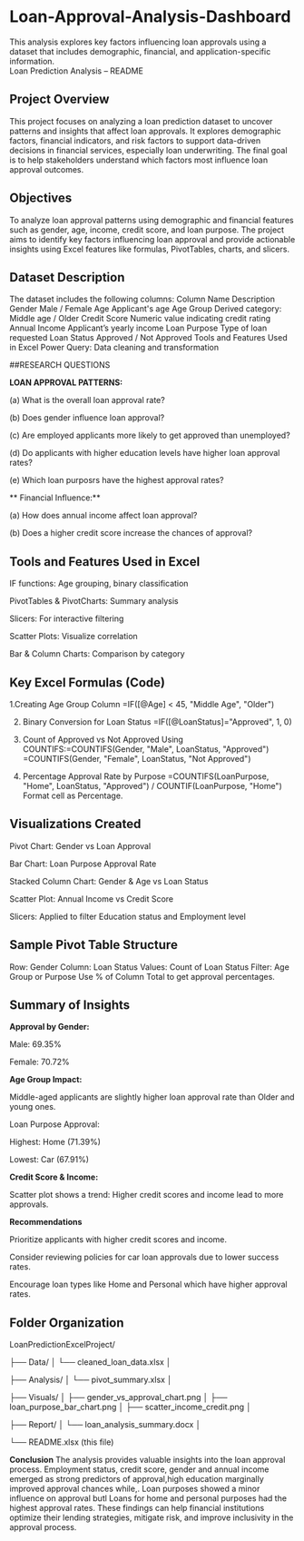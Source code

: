 # Loan-Approval-Analysis-Dashboard



This analysis explores key factors influencing loan approvals using a dataset that includes demographic, financial, and application-specific information.  
 Loan Prediction Analysis – README

## Project Overview
This project focuses on analyzing a loan prediction dataset to uncover patterns and insights that affect loan approvals. It explores demographic factors, financial indicators, and risk factors to support data-driven decisions in financial services, especially loan underwriting. The final goal is to help stakeholders understand which factors most influence loan approval outcomes.

## Objectives
To analyze loan approval patterns using demographic and financial features such as gender, age, income, credit score, and loan purpose. The project aims to identify key factors influencing loan approval and provide actionable insights using Excel features like formulas, PivotTables, charts, and slicers.

## Dataset Description
The dataset includes the following columns:
Column Name	Description
Gender	Male / Female
Age	Applicant's age
Age Group	Derived category: Middle age / Older
Credit Score	Numeric value indicating credit rating
Annual Income	Applicant’s yearly income
Loan Purpose	Type of loan requested
Loan Status	Approved / Not Approved
Tools and Features Used in Excel
Power Query: Data cleaning and transformation

##RESEARCH QUESTIONS

 **LOAN APPROVAL PATTERNS:**

(a) What is the overall loan approval rate?

(b) Does gender influence loan approval?

(c) Are employed applicants more likely to get approved than unemployed?

(d) Do applicants with higher education levels have higher loan approval rates?

(e) Which loan purposrs have the highest approval rates?

** Financial Influence:**
 
(a) How does annual income affect loan approval?

(b) Does a higher credit score increase the chances of approval?

## Tools and Features Used in Excel

IF functions: Age grouping, binary classification

PivotTables & PivotCharts: Summary analysis

Slicers: For interactive filtering

Scatter Plots: Visualize correlation

Bar & Column Charts: Comparison by category

## Key Excel Formulas (Code)
 
1.Creating Age Group Column
=IF([@Age] < 45, "Middle Age", "Older")

2. Binary Conversion for Loan Status
=IF([@LoanStatus]="Approved", 1, 0)

3. Count of Approved vs Not Approved
Using COUNTIFS:=COUNTIFS(Gender, "Male", LoanStatus, "Approved")
=COUNTIFS(Gender, "Female", LoanStatus, "Not Approved")

4. Percentage Approval Rate by Purpose
=COUNTIFS(LoanPurpose, "Home", LoanStatus, "Approved") / COUNTIF(LoanPurpose, "Home")
Format cell as Percentage.

## Visualizations Created

Pivot Chart: Gender vs Loan Approval

Bar Chart: Loan Purpose Approval Rate

Stacked Column Chart: Gender & Age vs Loan Status

Scatter Plot: Annual Income vs Credit Score

Slicers: Applied to filter Education status and Employment level

## Sample Pivot Table Structure

Row: Gender
Column: Loan Status
Values: Count of Loan Status
Filter: Age Group or Purpose
Use % of Column Total to get approval percentages.

## Summary of Insights

**Approval by Gender:**

Male: 69.35%

Female: 70.72%

**Age Group Impact:**

Middle-aged applicants are slightly higher loan approval rate than Older and young ones.

Loan Purpose Approval:

Highest: Home (71.39%)

Lowest: Car (67.91%)

**Credit Score & Income:**

Scatter plot shows a trend: Higher credit scores and income lead to more approvals.

**Recommendations**

Prioritize applicants with higher credit scores and income.

Consider reviewing policies for car loan approvals due to lower success rates.

Encourage loan types like Home and Personal which have higher approval rates.

## Folder Organization

LoanPredictionExcelProject/


├── Data/
│   └── cleaned_loan_data.xlsx
│

├── Analysis/
│   └── pivot_summary.xlsx
│

├── Visuals/
│   ├── gender_vs_approval_chart.png
│   ├── loan_purpose_bar_chart.png
│   ├── scatter_income_credit.png
│

├── Report/
│   └── loan_analysis_summary.docx
│

└── README.xlsx (this file)


**Conclusion**
The analysis provides valuable insights into the loan approval process. Employment status, credit score, gender and annual income emerged as strong predictors of approval,high education marginally improved approval chances while,. Loan purposes showed a minor influence on approval butl Loans for home and personal purposes had the highest approval rates. These findings can help financial institutions optimize their lending strategies, mitigate risk, and improve inclusivity in the approval process.


